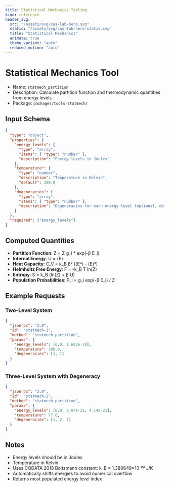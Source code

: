 ```yaml
---
title: Statistical Mechanics Tooling
kind: reference
header_svg:
  src: "/assets/svg/cas-lab-hero.svg"
  static: "/assets/svg/cas-lab-hero-static.svg"
  title: "Statistical Mechanics"
  animate: true
  theme_variant: "auto"
  reduced_motion: "auto"
---
```


# Statistical Mechanics Tool

- Name: `statmech_partition`
- Description: Calculate partition function and thermodynamic quantities from energy levels
- Package: `packages/tools-statmech/`

## Input Schema

```json
{
  "type": "object",
  "properties": {
    "energy_levels": {
      "type": "array",
      "items": { "type": "number" },
      "description": "Energy levels in Joules"
    },
    "temperature": {
      "type": "number", 
      "description": "Temperature in Kelvin",
      "default": 300.0
    },
    "degeneracies": {
      "type": "array",
      "items": { "type": "number" },
      "description": "Degeneracies for each energy level (optional, defaults to 1)"
    }
  },
  "required": ["energy_levels"]
}
```

## Computed Quantities

- **Partition Function**: Z = Σ g_i * exp(-β E_i)
- **Internal Energy**: U = ⟨E⟩
- **Heat Capacity**: C_V = k_B β² (⟨E²⟩ - ⟨E⟩²)
- **Helmholtz Free Energy**: F = -k_B T ln(Z)
- **Entropy**: S = k_B (ln(Z) + β U)
- **Population Probabilities**: P_i = g_i exp(-β E_i) / Z

## Example Requests

### Two-Level System
```json
{
  "jsonrpc": "2.0",
  "id": "statmech-1",
  "method": "statmech_partition",
  "params": {
    "energy_levels": [0.0, 1.602e-19],
    "temperature": 300.0,
    "degeneracies": [1, 1]
  }
}
```

### Three-Level System with Degeneracy
```json
{
  "jsonrpc": "2.0",
  "id": "statmech-2", 
  "method": "statmech_partition",
  "params": {
    "energy_levels": [0.0, 2.07e-21, 4.14e-21],
    "temperature": 77.0,
    "degeneracies": [1, 2, 1]
  }
}
```

## Notes

- Energy levels should be in Joules
- Temperature in Kelvin
- Uses CODATA 2018 Boltzmann constant: k_B = 1.380649×10⁻²³ J/K
- Automatically shifts energies to avoid numerical overflow
- Returns most populated energy level index


